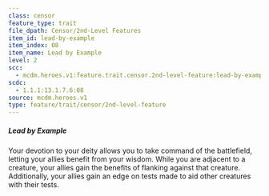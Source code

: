```yaml
---
class: censor
feature_type: trait
file_dpath: Censor/2nd-Level Features
item_id: lead-by-example
item_index: 08
item_name: Lead by Example
level: 2
scc:
  - mcdm.heroes.v1:feature.trait.censor.2nd-level-feature:lead-by-example
scdc:
  - 1.1.1:13.1.7.6:08
source: mcdm.heroes.v1
type: feature/trait/censor/2nd-level-feature
---
```


##### Lead by Example

Your devotion to your deity allows you to take command of the battlefield, letting your allies benefit from your wisdom. While you are adjacent to a creature, your allies gain the benefits of flanking against that creature. Additionally, your allies gain an edge on tests made to aid other creatures with their tests.
